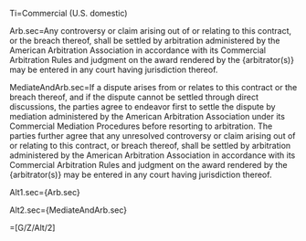 Ti=Commercial (U.S. domestic)
	
Arb.sec=Any controversy or claim arising out of or relating to this contract, or the breach thereof, shall be settled by arbitration administered by the American Arbitration Association in accordance with its Commercial Arbitration Rules and judgment on the award rendered by the {arbitrator(s)} may be entered in any court having jurisdiction thereof.

MediateAndArb.sec=If a dispute arises from or relates to this contract or the breach thereof, and if the dispute cannot be settled through direct discussions, the parties agree to endeavor first to settle the dispute by mediation administered by the American Arbitration Association under its Commercial Mediation Procedures before resorting to arbitration. The parties further agree that any unresolved controversy or claim arising out of or relating to this contract, or breach thereof, shall be settled by arbitration administered by the American Arbitration Association in accordance with its Commercial Arbitration Rules and judgment on the award rendered by the {arbitrator(s)} may be entered in any court having jurisdiction thereof.

Alt1.sec={Arb.sec}

Alt2.sec={MediateAndArb.sec}

=[G/Z/Alt/2]
